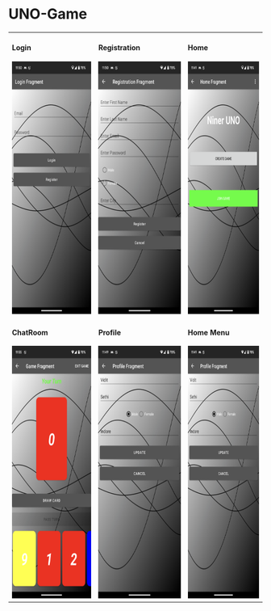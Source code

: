 # UNO-Game

<html>
  <table style="border: none;">
    <tr>
        <td>
          <h4>Login</h4>
          <img src="https://github.com/kailashchivhe/UNO-Game/blob/a1f8ba898d7bae76951ebd8f69708ad8a0d276f4/screenshots/Login.png" height=500 width=250/>
        </td>
        <td>
          <h4>Registration</h4>
          <img src="https://github.com/kailashchivhe/UNO-Game/blob/a1f8ba898d7bae76951ebd8f69708ad8a0d276f4/screenshots/Registration.png" height=500 width=250/>
        </td>
        <td>
          <h4>Home</h4>
          <img src="https://github.com/kailashchivhe/UNO-Game/blob/a1f8ba898d7bae76951ebd8f69708ad8a0d276f4/screenshots/Home.png" height=500 width=250/>
        </td>
    </tr>
    <tr>
        <td>
          <h4>ChatRoom</h4>
          <img src="https://github.com/kailashchivhe/UNO-Game/blob/a1f8ba898d7bae76951ebd8f69708ad8a0d276f4/screenshots/Game.png" height=500 width=250/>
        </td>
        <td>
          <h4>Profile</h4>
          <img src="https://github.com/kailashchivhe/UNO-Game/blob/a1f8ba898d7bae76951ebd8f69708ad8a0d276f4/screenshots/Profile.png" height=500 width=250/>
        </td>
        <td>
          <h4>Home Menu</h4>
          <img src="https://github.com/kailashchivhe/UNO-Game/blob/a1f8ba898d7bae76951ebd8f69708ad8a0d276f4/screenshots/Profile.png" height=500 width=250/>
        </td>
    </tr>
  </table>
 </html>
